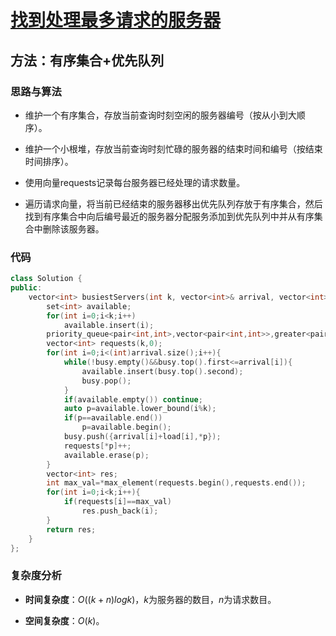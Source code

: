 # [找到处理最多请求的服务器](https://leetcode-cn.com/problems/find-servers-that-handled-most-number-of-requests/)

## 方法：有序集合+优先队列

### 思路与算法

- 维护一个有序集合，存放当前查询时刻空闲的服务器编号（按从小到大顺序）。

- 维护一个小根堆，存放当前查询时刻忙碌的服务器的结束时间和编号（按结束时间排序）。

- 使用向量requests记录每台服务器已经处理的请求数量。

- 遍历请求向量，将当前已经结束的服务器移出优先队列存放于有序集合，然后找到有序集合中向后编号最近的服务器分配服务添加到优先队列中并从有序集合中删除该服务器。

### 代码

```c++
class Solution {
public:
    vector<int> busiestServers(int k, vector<int>& arrival, vector<int>& load) {
        set<int> available;
        for(int i=0;i<k;i++)
            available.insert(i);
        priority_queue<pair<int,int>,vector<pair<int,int>>,greater<pair<int,int>>> busy;
        vector<int> requests(k,0);
        for(int i=0;i<(int)arrival.size();i++){
            while(!busy.empty()&&busy.top().first<=arrival[i]){
                available.insert(busy.top().second);
                busy.pop();
            }
            if(available.empty()) continue;
            auto p=available.lower_bound(i%k);
            if(p==available.end())
                p=available.begin();
            busy.push({arrival[i]+load[i],*p});
            requests[*p]++;
            available.erase(p);
        }
        vector<int> res;
        int max_val=*max_element(requests.begin(),requests.end());
        for(int i=0;i<k;i++){
            if(requests[i]==max_val)
                res.push_back(i);
        }
        return res;
    }
};
```

### 复杂度分析

- **时间复杂度**：$O((k+n)logk)$，$k$为服务器的数目，$n$为请求数目。

- **空间复杂度**：$O(k)$。
